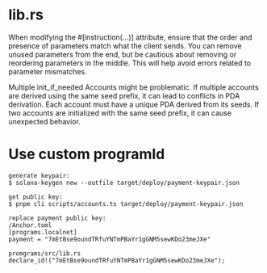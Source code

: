 # lib.rs
When modifying the #[instruction(...)] attribute, ensure that the order and presence of parameters match what the client sends. You can remove unused parameters from the end, but be cautious about removing or reordering parameters in the middle. This will help avoid errors related to parameter mismatches.

Multiple init_if_needed Accounts might be problematic.
If multiple accounts are derived using the same seed prefix, it can lead to conflicts in PDA derivation. Each account must have a unique PDA derived from its seeds. If two accounts are initialized with the same seed prefix, it can cause unexpected behavior.

# Use custom programId

```
generate keypair:
$ solana-keygen new --outfile target/deploy/payment-keypair.json

get public key:
$ pnpm cli scripts/accounts.ts target/deploy/payment-keypair.json

replace payment public key:
/Anchor.toml
[programs.localnet]
payment = "7mEtBse9oundTRfuYNTmPBaYr1gGNM5sewKDo23meJXe"

promgrams/src/lib.rs
declare_id!("7mEtBse9oundTRfuYNTmPBaYr1gGNM5sewKDo23meJXe");
```